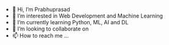 - 👋 Hi, I’m Prabhuprasad 
- 👀 I’m interested in Web Development and Machine Learning
- 🌱 I’m currently learning Python, ML, AI and DL
- 💞️ I’m looking to collaborate on
- 📫 How to reach me ...

<!---
TheExWhyZed/TheExWhyZed is a ✨ special ✨ repository because its `README.md` (this file) appears on your GitHub profile.
You can click the Preview link to take a look at your changes.
--->
